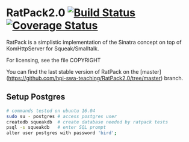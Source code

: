 RatPack2.0 [![Build Status](https://travis-ci.org/hpi-swa-teaching/RatPack2.0.svg?branch=develop)](https://travis-ci.org/hpi-swa-teaching/RatPack2.0) [![Coverage Status](https://coveralls.io/repos/github/hpi-swa-teaching/RatPack2.0/badge.svg?branch=develop)](https://coveralls.io/github/hpi-swa-teaching/RatPack2.0?branch=develop)
========================
RatPack is a simplistic implementation of the Sinatra concept on top
of KomHttpServer for Squeak/Smalltalk.

For licensing, see the file COPYRIGHT

You can find the last stable version of RatPack on the [master] (https://github.com/hpi-swa-teaching/RatPack2.0/tree/master) branch.

Setup Postgres
-----

```bash
# commands tested on ubuntu 16.04
sudo su - postgres # access postgres user
createdb squeakdb  # create database needed by ratpack tests
psql -s squeakdb   # enter SQL prompt
alter user postgres with password 'bird';
```
